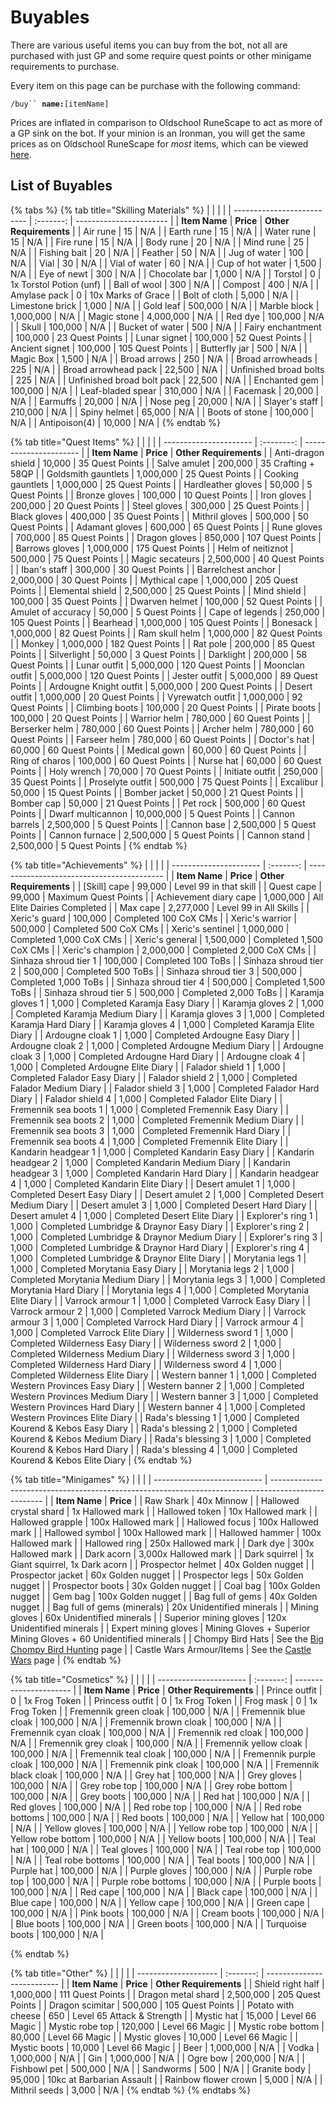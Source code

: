 # Buyables

There are various useful items you can buy from the bot, not all are purchased with just GP and some require quest points or other minigame requirements to purchase.

Every item on this page can be purchase with the following command:&#x20;

`/buy`` `**`name:`**`[itemName]`

Prices are inflated in comparison to Oldschool RuneScape to act as more of a GP sink on the bot. If your minion is an Ironman, you will get the same prices as on Oldschool RuneScape for _most_ items, which can be viewed [here](../getting-started/ironman-mode.md#ironman-prices).

## List of Buyables

{% tabs %}
{% tab title="Skilling Materials" %}
|                            |           |                         |
| -------------------------- | :-------: | ----------------------- |
| **Item Name**              | **Price** | **Other Requirements**  |
| Air rune                   |     15    | N/A                     |
| Earth rune                 |     15    | N/A                     |
| Water rune                 |     15    | N/A                     |
| Fire rune                  |     15    | N/A                     |
| Body rune                  |     20    | N/A                     |
| Mind rune                  |     25    | N/A                     |
| Fishing bait               |     20    | N/A                     |
| Feather                    |     50    | N/A                     |
| Jug of water               |    100    | N/A                     |
| Vial                       |     30    | N/A                     |
| Vial of water              |     60    | N/A                     |
| Cup of hot water           |   1,500   | N/A                     |
| Eye of newt                |    300    | N/A                     |
| Chocolate bar              |   1,000   | N/A                     |
| Torstol                    |     0     | 1x Torstol Potion (unf) |
| Ball of wool               |    300    | N/A                     |
| Compost                    |    400    | N/A                     |
| Amylase pack               |     0     | 10x Marks of Grace      |
| Bolt of cloth              |   5,000   | N/A                     |
| Limestone brick            |   1,000   | N/A                     |
| Gold leaf                  |  500,000  | N/A                     |
| Marble block               | 1,000,000 | N/A                     |
| Magic stone                | 4,000,000 | N/A                     |
| Red dye                    |  100,000  | N/A                     |
| Skull                      |  100,000  | N/A                     |
| Bucket of water            |    500    | N/A                     |
| Fairy enchantment          |  100,000  | 23 Quest Points         |
| Lunar signet               |  100,000  | 52 Quest Points         |
| Ancient signet             |  100,000  | 105 Quest Points        |
| Butterfly jar              |    500    | N/A                     |
| Magic Box                  |   1,500   | N/A                     |
| Broad arrows               |    250    | N/A                     |
| Broad arrowheads           |    225    | N/A                     |
| Broad arrowhead pack       |   22,500  | N/A                     |
| Unfinished broad bolts     |    225    | N/A                     |
| Unfinished broad bolt pack |   22,500  | N/A                     |
| Enchanted gem              |  100,000  | N/A                     |
| Leaf-bladed spear          |  310,000  | N/A                     |
| Facemask                   |   20,000  | N/A                     |
| Earmuffs                   |   20,000  | N/A                     |
| Nose peg                   |   20,000  | N/A                     |
| Slayer's staff             |  210,000  | N/A                     |
| Spiny helmet               |   65,000  | N/A                     |
| Boots of stone             |  100,000  | N/A                     |
| Antipoison(4)              |   10,000  | N/A                     |
{% endtab %}

{% tab title="Quest Items" %}
|                        |            |                        |
| ---------------------- | :--------: | ---------------------- |
| **Item Name**          |  **Price** | **Other Requirements** |
| Anti-dragon shield     |   10,000   | 35 Quest Points        |
| Salve amulet           |   200,000  | 35 Crafting + 58QP     |
| Goldsmith gauntlets    |  1,000,000 | 25 Quest Points        |
| Cooking gauntlets      |  1,000,000 | 25 Quest Points        |
| Hardleather gloves     |   50,000   | 5 Quest Points         |
| Bronze gloves          |   100,000  | 10 Quest Points        |
| Iron gloves            |   200,000  | 20 Quest Points        |
| Steel gloves           |   300,000  | 25 Quest Points        |
| Black gloves           |   400,000  | 35 Quest Points        |
| Mithril gloves         |   500,000  | 50 Quest Points        |
| Adamant gloves         |   600,000  | 65 Quest Points        |
| Rune gloves            |   700,000  | 85 Quest Points        |
| Dragon gloves          |   850,000  | 107 Quest Points       |
| Barrows gloves         |  1,000,000 | 175 Quest Points       |
| Helm of neitiznot      |   500,000  | 75 Quest Points        |
| Magic secateurs        |  2,500,000 | 40 Quest Points        |
| Iban's staff           |   300,000  | 30 Quest Points        |
| Barrelchest anchor     |  2,000,000 | 30 Quest Points        |
| Mythical cape          |  1,000,000 | 205 Quest Points       |
| Elemental shield       |  2,500,000 | 25 Quest Points        |
| Mind shield            |   100,000  | 35 Quest Points        |
| Dwarven helmet         |   100,000  | 52 Quest Points        |
| Amulet of accuracy     |   50,000   | 5 Quest Points         |
| Cape of legends        |   250,000  | 105 Quest Points       |
| Bearhead               |  1,000,000 | 105 Quest Points       |
| Bonesack               |  1,000,000 | 82 Quest Points        |
| Ram skull helm         |  1,000,000 | 82 Quest Points        |
| Monkey                 |  1,000,000 | 182 Quest Points       |
| Rat pole               |   200,000  | 85 Quest Points        |
| Silverlight            |   50,000   | 3 Quest Points         |
| Darklight              |   200,000  | 58 Quest Points        |
| Lunar outfit           |  5,000,000 | 120 Quest Points       |
| Moonclan outfit        |  5,000,000 | 120 Quest Points       |
| Jester outfit          |  5,000,000 | 89 Quest Points        |
| Ardougne Knight outfit |  5,000,000 | 200 Quest Points       |
| Desert outfit          |  1,000,000 | 20 Quest Points        |
| Vyrewatch outfit       |  1,000,000 | 92 Quest Points        |
| Climbing boots         |   100,000  | 20 Quest Points        |
| Pirate boots           |   100,000  | 20 Quest Points        |
| Warrior helm           |   780,000  | 60 Quest Points        |
| Berserker helm         |   780,000  | 60 Quest Points        |
| Archer helm            |   780,000  | 60 Quest Points        |
| Farseer helm           |   780,000  | 60 Quest Points        |
| Doctor's hat           |   60,000   | 60 Quest Points        |
| Medical gown           |   60,000   | 60 Quest Points        |
| Ring of charos         |   100,000  | 60 Quest Points        |
| Nurse hat              |   60,000   | 60 Quest Points        |
| Holy wrench            |   70,000   | 70 Quest Points        |
| Initiate outfit        |   250,000  | 35 Quest Points        |
| Proselyte outfit       |   500,000  | 75 Quest Points        |
| Excalibur              |   50,000   | 15 Quest Points        |
| Bomber jacket          |   50,000   | 21 Quest Points        |
| Bomber cap             |   50,000   | 21 Quest Points        |
| Pet rock               |   500,000  | 60 Quest Points        |
| Dwarf multicannon      | 10,000,000 | 5 Quest Points         |
| Cannon barrels         |  2,500,000 | 5 Quest Points         |
| Cannon base            |  2,500,000 | 5 Quest Points         |
| Cannon furnace         |  2,500,000 | 5 Quest Points         |
| Cannon stand           |  2,500,000 | 5 Quest Points         |
{% endtab %}

{% tab title="Achievements" %}
|                        |           |                                            |
| ---------------------- | :-------: | ------------------------------------------ |
| **Item Name**          | **Price** | **Other Requirements**                     |
| \[Skill] cape          |   99,000  | Level 99 in that skill                     |
| Quest cape             |   99,000  | Maximum Quest Points                       |
| Achievement diary cape | 1,000,000 | All Elite Dairies Completed                |
| Max cape               | 2,277,000 | Level 99 in All Skills                     |
| Xeric's guard          |  100,000  | Completed 100 CoX CMs                      |
| Xeric's warrior        |  500,000  | Completed 500 CoX CMs                      |
| Xeric's sentinel       | 1,000,000 | Completed 1,000 CoX CMs                    |
| Xeric's general        | 1,500,000 | Completed 1,500 CoX CMs                    |
| Xeric's champion       | 2,000,000 | Completed 2,000 CoX CMs                    |
| Sinhaza shroud tier 1  |  100,000  | Completed 100 ToBs                         |
| Sinhaza shroud tier 2  |  500,000  | Completed 500 ToBs                         |
| Sinhaza shroud tier 3  |  500,000  | Completed 1,000 ToBs                       |
| Sinhaza shroud tier 4  |  500,000  | Completed 1,500 ToBs                       |
| Sinhaza shroud tier 5  |  500,000  | Completed 2,000 ToBs                       |
| Karamja gloves 1       |   1,000   | Completed Karamja Easy Diary               |
| Karamja gloves 2       |   1,000   | Completed Karamja Medium Diary             |
| Karamja gloves 3       |   1,000   | Completed Karamja Hard Diary               |
| Karamja gloves 4       |   1,000   | Completed Karamja Elite Diary              |
| Ardougne cloak 1       |   1,000   | Completed Ardougne Easy Diary              |
| Ardougne cloak 2       |   1,000   | Completed Ardougne Medium Diary            |
| Ardougne cloak 3       |   1,000   | Completed Ardougne Hard Diary              |
| Ardougne cloak 4       |   1,000   | Completed Ardougne Elite Diary             |
| Falador shield 1       |   1,000   | Completed Falador Easy Diary               |
| Falador shield 2       |   1,000   | Completed Falador Medium Diary             |
| Falador shield 3       |   1,000   | Completed Falador Hard Diary               |
| Falador shield 4       |   1,000   | Completed Falador Elite Diary              |
| Fremennik sea boots 1  |   1,000   | Completed Fremennik Easy Diary             |
| Fremennik sea boots 2  |   1,000   | Completed Fremennik Medium Diary           |
| Fremennik sea boots 3  |   1,000   | Completed Fremennik Hard Diary             |
| Fremennik sea boots 4  |   1,000   | Completed Fremennik Elite Diary            |
| Kandarin headgear 1    |   1,000   | Completed Kandarin Easy Diary              |
| Kandarin headgear 2    |   1,000   | Completed Kandarin Medium Diary            |
| Kandarin headgear 3    |   1,000   | Completed Kandarin Hard Diary              |
| Kandarin headgear 4    |   1,000   | Completed Kandarin Elite Diary             |
| Desert amulet 1        |   1,000   | Completed Desert Easy Diary                |
| Desert amulet 2        |   1,000   | Completed Desert Medium Diary              |
| Desert amulet 3        |   1,000   | Completed Desert Hard Diary                |
| Desert amulet 4        |   1,000   | Completed Desert Elite Diary               |
| Explorer's ring 1      |   1,000   | Completed Lumbridge & Draynor Easy Diary   |
| Explorer's ring 2      |   1,000   | Completed Lumbridge & Draynor Medium Diary |
| Explorer's ring 3      |   1,000   | Completed Lumbridge & Draynor Hard Diary   |
| Explorer's ring 4      |   1,000   | Completed Lumbridge & Draynor Elite Diary  |
| Morytania legs 1       |   1,000   | Completed Morytania Easy Diary             |
| Morytania legs 2       |   1,000   | Completed Morytania Medium Diary           |
| Morytania legs 3       |   1,000   | Completed Morytania Hard Diary             |
| Morytania legs 4       |   1,000   | Completed Morytania Elite Diary            |
| Varrock armour 1       |   1,000   | Completed Varrock Easy Diary               |
| Varrock armour 2       |   1,000   | Completed Varrock Medium Diary             |
| Varrock armour 3       |   1,000   | Completed Varrock Hard Diary               |
| Varrock armour 4       |   1,000   | Completed Varrock Elite Diary              |
| Wilderness sword 1     |   1,000   | Completed Wilderness Easy Diary            |
| Wilderness sword 2     |   1,000   | Completed Wilderness Medium Diary          |
| Wilderness sword 3     |   1,000   | Completed Wilderness Hard Diary            |
| Wilderness sword 4     |   1,000   | Completed Wilderness Elite Diary           |
| Western banner 1       |   1,000   | Completed Western Provinces Easy Diary     |
| Western banner 2       |   1,000   | Completed Western Provinces Medium Diary   |
| Western banner 3       |   1,000   | Completed Western Provinces Hard Diary     |
| Western banner 4       |   1,000   | Completed Western Provinces Elite Diary    |
| Rada's blessing 1      |   1,000   | Completed Kourend & Kebos Easy Diary       |
| Rada's blessing 2      |   1,000   | Completed Kourend & Kebos Medium Diary     |
| Rada's blessing 3      |   1,000   | Completed Kourend & Kebos Hard Diary       |
| Rada's blessing 4      |   1,000   | Completed Kourend & Kebos Elite Diary      |
{% endtab %}

{% tab title="Minigames" %}
|                             |                                                                                                     |
| --------------------------- | --------------------------------------------------------------------------------------------------- |
| **Item Name**               | **Price**                                                                                           |
| Raw Shark                   | 40x Minnow                                                                                          |
| Hallowed crystal shard      | 1x Hallowed mark                                                                                    |
| Hallowed token              | 10x Hallowed mark                                                                                   |
| Hallowed grapple            | 100x Hallowed mark                                                                                  |
| Hallowed focus              | 100x Hallowed mark                                                                                  |
| Hallowed symbol             | 100x Hallowed mark                                                                                  |
| Hallowed hammer             | 100x Hallowed mark                                                                                  |
| Hallowed ring               | 250x Hallowed mark                                                                                  |
| Dark dye                    | 300x Hallowed mark                                                                                  |
| Dark acorn                  | 3,000x Hallowed mark                                                                                |
| Dark squirrel               | 1x Giant squirrel, 1x Dark acorn                                                                    |
| Prospector helmet           | 40x Golden nugget                                                                                   |
| Prospector jacket           | 60x Golden nugget                                                                                   |
| Prospector legs             | 50x Golden nugget                                                                                   |
| Prospector boots            | 30x Golden nugget                                                                                   |
| Coal bag                    | 100x Golden nugget                                                                                  |
| Gem bag                     | 100x Golden nugget                                                                                  |
| Bag full of gems            | 40x Golden nugget                                                                                   |
| Bag full of gems (minerals) | 20x Unidentified minerals                                                                           |
| Mining gloves               | 60x Unidentified minerals                                                                           |
| Superior mining gloves      | 120x Unidentified minerals                                                                          |
| Expert mining gloves        | Mining Gloves + Superior Mining Gloves + 60 Unidentified minerals                                   |
| Chompy Bird Hats            | See the [Big Chompy Bird Hunting](https://wiki.oldschool.gg/minigames/big-chompy-bird-hunting) page |
| Castle Wars Armour/Items    | See the [Castle Wars](https://wiki.oldschool.gg/minigames/castle-wars) page                         |
{% endtab %}

{% tab title="Cosmetics" %}
|                        |           |                        |
| ---------------------- | :-------: | ---------------------- |
| **Item Name**          | **Price** | **Other Requirements** |
| Prince outfit          |     0     | 1x Frog Token          |
| Princess outfit        |     0     | 1x Frog Token          |
| Frog mask              |     0     | 1x Frog Token          |
| Fremennik green cloak  |  100,000  | N/A                    |
| Fremennik blue cloak   |  100,000  | N/A                    |
| Fremennik brown cloak  |  100,000  | N/A                    |
| Fremennik cyan cloak   |  100,000  | N/A                    |
| Fremennik red cloak    |  100,000  | N/A                    |
| Fremennik grey cloak   |  100,000  | N/A                    |
| Fremennik yellow cloak |  100,000  | N/A                    |
| Fremennik teal cloak   |  100,000  | N/A                    |
| Fremennik purple cloak |  100,000  | N/A                    |
| Fremennik pink cloak   |  100,000  | N/A                    |
| Fremennik black cloak  |  100,000  | N/A                    |
| Grey hat               |  100,000  | N/A                    |
| Grey gloves            |  100,000  | N/A                    |
| Grey robe top          |  100,000  | N/A                    |
| Grey robe bottom       |  100,000  | N/A                    |
| Grey boots             |  100,000  | N/A                    |
| Red hat                |  100,000  | N/A                    |
| Red gloves             |  100,000  | N/A                    |
| Red robe top           |  100,000  | N/A                    |
| Red robe bottoms       |  100,000  | N/A                    |
| Red boots              |  100,000  | N/A                    |
| Yellow hat             |  100,000  | N/A                    |
| Yellow gloves          |  100,000  | N/A                    |
| Yellow robe top        |  100,000  | N/A                    |
| Yellow robe bottom     |  100,000  | N/A                    |
| Yellow boots           |  100,000  | N/A                    |
| Teal hat               |  100,000  | N/A                    |
| Teal gloves            |  100,000  | N/A                    |
| Teal robe top          |  100,000  | N/A                    |
| Teal robe bottoms      |  100,000  | N/A                    |
| Teal boots             |  100,000  | N/A                    |
| Purple hat             |  100,000  | N/A                    |
| Purple gloves          |  100,000  | N/A                    |
| Purple robe top        |  100,000  | N/A                    |
| Purple robe bottoms    |  100,000  | N/A                    |
| Purple boots           |  100,000  | N/A                    |
| Red cape               |  100,000  | N/A                    |
| Black cape             |  100,000  | N/A                    |
| Blue cape              |  100,000  | N/A                    |
| Yellow cape            |  100,000  | N/A                    |
| Green cape             |  100,000  | N/A                    |
| Pink boots             |  100,000  | N/A                    |
| Cream boots            |  100,000  | N/A                    |
| Blue boots             |  100,000  | N/A                    |
| Green boots            |  100,000  | N/A                    |
| Turquoise boots        |  100,000  | N/A                    |


{% endtab %}

{% tab title="Other" %}
|                      |           |                            |
| -------------------- | :-------: | -------------------------- |
| **Item Name**        | **Price** | **Other Requirements**     |
| Shield right half    | 1,000,000 | 111 Quest Points           |
| Dragon metal shard   | 2,500,000 | 205 Quest Points           |
| Dragon scimitar      |  500,000  | 105 Quest Points           |
| Potato with cheese   |    650    | Level 65 Attack & Strength |
| Mystic hat           |   15,000  | Level 66 Magic             |
| Mystic robe top      |  120,000  | Level 66 Magic             |
| Mystic robe bottom   |   80,000  | Level 66 Magic             |
| Mystic gloves        |   10,000  | Level 66 Magic             |
| Mystic boots         |   10,000  | Level 66 Magic             |
| Beer                 | 1,000,000 | N/A                        |
| Vodka                | 1,000,000 | N/A                        |
| Gin                  | 1,000,000 | N/A                        |
| Ogre bow             |  200,000  | N/A                        |
| Fishbowl pet         |  500,000  | N/A                        |
| Sandworms            |    500    | N/A                        |
| Granite body         |   95,000  | 10kc at Barbarian Assault  |
| Rainbow flower crown |   5,000   | N/A                        |
| Mithril seeds        |   3,000   | N/A                        |
{% endtab %}
{% endtabs %}

